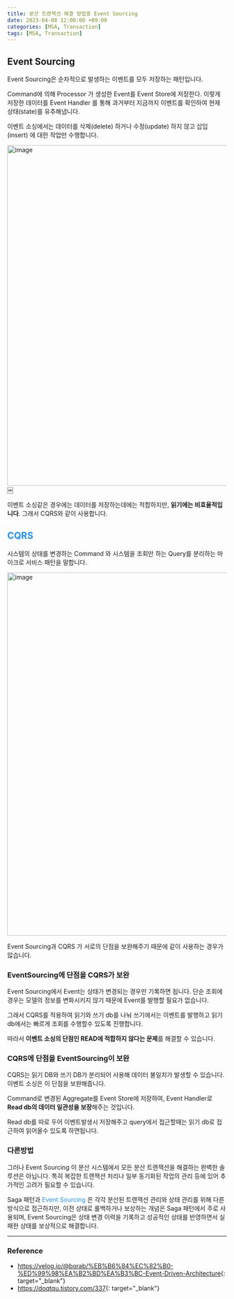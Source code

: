 ```yaml
---
title: 분산 트랜잭션 해결 방법중 Event Sourcing
date: 2023-04-08 12:00:00 +09:00
categories: [MSA, Transaction]
tags: [MSA, Transaction]     
---
```


## **Event Sourcing**

Event Sourcing은 순차적으로 발생하는 이벤트를 모두 저장하는 패턴입니다.

Command에 의해 Processor 가 생성한 Event를 Event Store에 저장한다. 이렇게 저장한 데이터를 Event Handler 를 통해 과거부터 지금까지 이벤트를 확인하여 현재 상태(state)를 유추해냅니다.

이벤트 소싱에서는 데이터를 삭제(delete) 하거나 수정(update) 하지 않고 삽입(insert) 에 대한 작업만 수행합니다.

<img width="780" alt="image" src="https://github.com/rlatmd0829/rlatmd0829.github.io/assets/70622731/fd46dd6e-d978-432b-9e89-b7cc433ed132">
￼

이벤트 소싱같은 경우에는 데이터를 저장하는데에는 적합하지만, **읽기에는 비효율적입니다**. 그래서 CQRS와 같이 사용합니다.



<font color='dodgerblue'>CQRS</font>
------------------------------------

시스템의 상태를 변경하는 Command 와 시스템을 조회만 하는 Query를 분리하는 마이크로 서비스 패턴을 말합니다.

<img width="832" alt="image" src="https://github.com/rlatmd0829/rlatmd0829.github.io/assets/70622731/ee27ed76-eb81-4b8b-9635-f75b301f3a7c">


Event Sourcing과 CQRS 가 서로의 단점을 보완해주기 때문에 같이 사용하는 경우가 많습니다.



### **EventSourcing에 단점을 CQRS가 보완**


Event Sourcing에서 Event는 상태가 변경되는 경우만 기록하면 됩니다. 단순 조회에 경우는 모델의 정보를 변화시키지 않기 때문에 Event를 발행할 필요가 없습니다.

그래서 CQRS를 적용하여 읽기와 쓰기 db를 나눠 쓰기에서는 이벤트를 발행하고 읽기 db에서는 빠르게 조회를 수행할수 있도록 진행합니다.

따라서 **이벤트 소싱의 단점인 READ에 적합하지 않다는 문제**를 해결할 수 있습니다.



### **CQRS에 단점을 EventSourcing이 보완**

CQRS는 읽기 DB와 쓰기 DB가 분리되어 사용해 데이터 불일치가 발생할 수 있습니다. 이벤트 소싱은 이 단점을 보완해줍니다.

Command로 변경된 Aggregate를 Event Store에 저장하여, Event Handler로 **Read db의 데이터 일관성을 보장**해주는 것입니다.

Read db를 따로 두어 이벤트발생시 저장해주고 query에서 접근할때는 읽기 db로 접근하여 읽어올수 있도록 하면됩니다.


### **다른방법**

그러나 Event Sourcing 이 분산 시스템에서 모든 분산 트랜잭션을 해결하는 완벽한 솔루션은 아닙니다. 특히 복잡한 트랜잭션 처리나 일부 동기화된 작업의 관리 등에 있어 추가적인 고려가 필요할 수 있습니다.


Saga 패턴과 <font color='dodgerblue'>Event Sourcing</font> 은 각각 분산된 트랜잭션 관리와 상태 관리를 위해 다른 방식으로 접근하지만, 이전 상태로 롤백하거나 보상하는 개념은 Saga 패턴에서 주로 사용되며, Event Sourcing은 상태 변경 이력을 기록하고 성공적인 상태를 반영하면서 실패한 상태를 보상적으로 해결합니다.



-----------



### **Reference**

- <https://velog.io/@borab/%EB%B6%84%EC%82%B0-%ED%99%98%EA%B2%BD%EA%B3%BC-Event-Driven-Architecture>{: target="_blank"}
- <https://doqtqu.tistory.com/337>{: target="_blank"}
